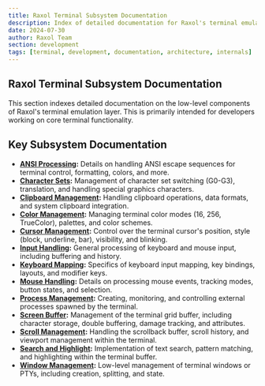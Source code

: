 ```yaml
---
title: Raxol Terminal Subsystem Documentation
description: Index of detailed documentation for Raxol's terminal emulation internals.
date: 2024-07-30
author: Raxol Team
section: development
tags: [terminal, development, documentation, architecture, internals]
---
```


## Raxol Terminal Subsystem Documentation

This section indexes detailed documentation on the low-level components of Raxol's terminal emulation layer. This is primarily intended for developers working on core terminal functionality.

## Key Subsystem Documentation

- **[ANSI Processing](ANSIProcessing.md):** Details on handling ANSI escape sequences for terminal control, formatting, colors, and more.
- **[Character Sets](CharacterSets.md):** Management of character set switching (G0-G3), translation, and handling special graphics characters.
- **[Clipboard Management](ClipboardManagement.md):** Handling clipboard operations, data formats, and system clipboard integration.
- **[Color Management](ColorManagement.md):** Managing terminal color modes (16, 256, TrueColor), palettes, and color schemes.
- **[Cursor Management](Cursor.md):** Control over the terminal cursor's position, style (block, underline, bar), visibility, and blinking.
- **[Input Handling](InputHandling.md):** General processing of keyboard and mouse input, including buffering and history.
- **[Keyboard Mapping](KeyboardMapping.md):** Specifics of keyboard input mapping, key bindings, layouts, and modifier keys.
- **[Mouse Handling](MouseHandling.md):** Details on processing mouse events, tracking modes, button states, and selection.
- **[Process Management](ProcessManagement.md):** Creating, monitoring, and controlling external processes spawned by the terminal.
- **[Screen Buffer](ScreenBuffer.md):** Management of the terminal grid buffer, including character storage, double buffering, damage tracking, and attributes.
- **[Scroll Management](ScrollManagement.md):** Handling the scrollback buffer, scroll history, and viewport management within the terminal.
- **[Search and Highlight](SearchAndHighlight.md):** Implementation of text search, pattern matching, and highlighting within the terminal buffer.
- **[Window Management](WindowManagement.md):** Low-level management of terminal windows or PTYs, including creation, splitting, and state.
